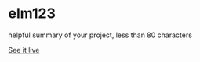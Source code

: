 # elm123

helpful summary of your project, less than 80 characters

[See it live](https://satellite-of-love.github.io/elm123)
